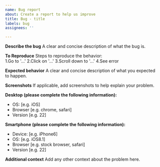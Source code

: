 ```yaml
---
name: Bug report
about: Create a report to help us improve
title: Bug - title
labels: bug
assignees: ''

---
```


**Describe the bug**
A clear and concise description of what the bug is.

**To Reproduce**
Steps to reproduce the behavior:  
1.Go to '...'
2.Click on '...'
3.Scroll down to '...'
4.See error

**Expected behavior**
A clear and concise description of what you expected to happen.

**Screenshots**
If applicable, add screenshots to help explain your problem.

**Desktop \(please complete the following information\):**
  - OS: \[e.g. iOS\]
  - Browser \[e.g. chrome, safari\]
  - Version \[e.g. 22\]

**Smartphone \(please complete the following information\):**
  - Device: \[e.g. iPhone6\]
  - OS: [e.g. iOS8.1\]
  - Browser \[e.g. stock browser, safari\]
  - Version \[e.g. 22\]

**Additional context**
Add any other context about the problem here.
